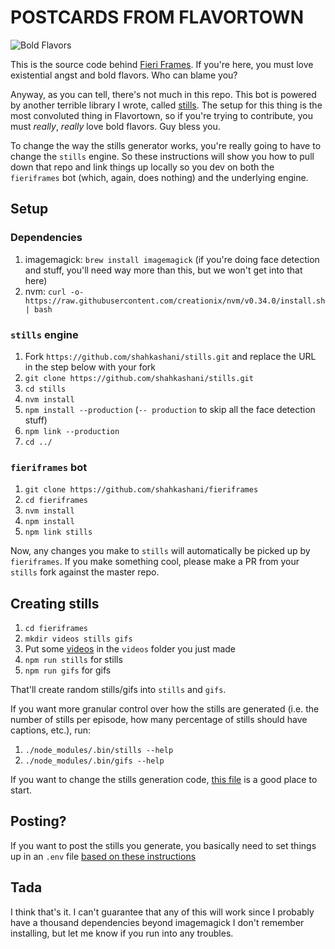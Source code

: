 # POSTCARDS FROM FLAVORTOWN

![Bold Flavors](https://images.firstwefeast.com/complex/images/c_limit,f_auto,fl_lossy,q_auto,w_1100/hhrnx2avnk3qmerpns78/guy-fieri)

This is the source code behind [Fieri Frames](http://fieriframes.tumblr.com). If you're here, you must love existential angst and bold flavors. Who can blame you?

Anyway, as you can tell, there's not much in this repo. This bot is powered by another terrible library I wrote, called [stills](https://github.com/shahkashani/stills). The setup for this thing is the most convoluted thing in Flavortown, so if you're trying to contribute, you must _really_, _really_ love bold flavors. Guy bless you.

To change the way the stills generator works, you're really going to have to change the `stills` engine. So these instructions will show you how to pull down that repo and link things up locally so you dev on both the `fieriframes` bot (which, again, does nothing) and the underlying engine.

## Setup

### Dependencies

1. imagemagick: `brew install imagemagick` (if you're doing face detection and stuff, you'll need way more than this, but we won't get into that here)
1. nvm: `curl -o- https://raw.githubusercontent.com/creationix/nvm/v0.34.0/install.sh | bash`

### `stills` engine

1. Fork `https://github.com/shahkashani/stills.git` and replace the URL in the step below with your fork
1. `git clone https://github.com/shahkashani/stills.git`
1. `cd stills`
1. `nvm install`
1. `npm install --production` (`-- production` to skip all the face detection stuff)
1. `npm link --production`
1. `cd ../`

### `fieriframes` bot

1. `git clone https://github.com/shahkashani/fieriframes`
1. `cd fieriframes`
1. `nvm install`
1. `npm install`
1. `npm link stills`

Now, any changes you make to `stills` will automatically be picked up by `fieriframes`. If you make something cool, please make a PR from your `stills` fork against the master repo.

## Creating stills

1. `cd fieriframes`
1. `mkdir videos stills gifs`
1. Put some [videos](<https://thepiratebay.org/torrent/7462204/Diners_Drive-Ins_and_Dives_Collection_(Season_1_to_14)>) in the `videos` folder you just made
1. `npm run stills` for stills
1. `npm run gifs` for gifs

That'll create random stills/gifs into `stills` and `gifs`.

If you want more granular control over how the stills are generated (i.e. the number of stills per episode, how many percentage of stills should have captions, etc.), run:

1. `./node_modules/.bin/stills --help`
1. `./node_modules/.bin/gifs --help`

If you want to change the stills generation code, [this file](https://github.com/shahkashani/stills/blob/master/bin/stills.js) is a good place to start.

## Posting?

If you want to post the stills you generate, you basically need to set things up in an `.env` file [based on these instructions](https://github.com/shahkashani/stills)

## Tada

I think that's it. I can't guarantee that any of this will work since I probably have a thousand dependencies beyond imagemagick I don't remember installing, but let me know if you run into any troubles.
